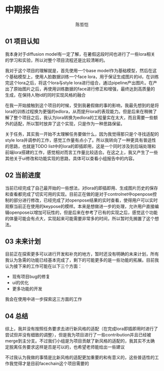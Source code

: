 # 中期报告

<div align="center">陈哲恺</div>

## 01 项目认知

我本身对于diffusion model有一定了解，在暑假这段时间也进行了一些lora相关的学习和实验，所以对整个项目流程还是比较清晰的。

我对于这个项目的理解就是，首先使用一个base model作为基础模型，然后在这个基础模型上，使用人脸数据训练一个face lora，用于保证生成图片的id，在训练完这个lora之后，将这个lora与style lora进行组合，通过pipeline产出图片。在产出了原始图片之后，再使用训练数据的face进行修正和增强，最终达到高质量的生成，在保持人物id的同时实现风格的融合

在我一开始接触到这个项目的时候，受到我暑假做的事的影响，我最先想到的是将lora的训练过程换为更强的edlora，从而提升lora的表现能力。但是后来在稍微了解了整个项目之后，我认为lora转换为edlora的工程量实在太大，而且需要一些额外的适配，所以暂时放弃了这个实现，只是作为一种思路保留。

关于任务，其实我一开始不太理解任务要做什么，因为我觉得那只是个寻找适配的style lora并调参的工作，感觉工作量有点小了。所以我转向了一种更具有普适性的思路，也就是TODO list中的lora的即插即用，这是一个同时涉及到后端处理和前端lora搭建的工作，感觉相对而言工作量比较适合。在这之上，我又产生了一些其他关于ui修改和功能实现的思路，具体可以查看小组报告中的内容。



## 02 当前进度

当前已经完成了自己最开始的一些想法，对lora的即插即用、生成图片历史的保存和查看都完成了切实可用的实现。目前正在做的是对于controlnet中openpose控制的部分进行修改，已经完成了对openpose结果的实时查看，使得用户可以实时观察当前正在使用的keypose的模样。本来是想做进一步的处理，允许用户直接编辑openpose以增加可玩性的，但是后来在参考了已有的实现之后，感觉这个功能的体量可能会有点大，实现起来可能需要非常多的时间，所以暂时先搁置了这个想法。



## 03 未来计划

目前正在探索更多可以进行开发和补充的地方，暂时还没有明确的未来计划，所有我认为急需的功能已经基本完成了，剩下的可能更多的是一些功能的拓展。目前我认为接下来的工作可能在以下三个方面：

- 现有项目bug的修复
- ui的优化
- 更多功能的开发

我会在使用中进一步探索这三方面的工作



## 04 总结

综上，我并没有按照任务要求去进行新风格的适配（在完成lora即插即用时进行了尝试但并没有细致的调整），但是我为项目进行了一些contribution并且已经被merge到主分支。不过我们小组是为项目贡献了新风格的适配的，我其实不太确定脱离任务要求这样是否是可以的，也希望老师能给出一些建议

不过我认为我做的事情是比新风格的适配更加重要的和有意义的，这些普适性的工作我觉得才是目前facechain这个项目需要的
